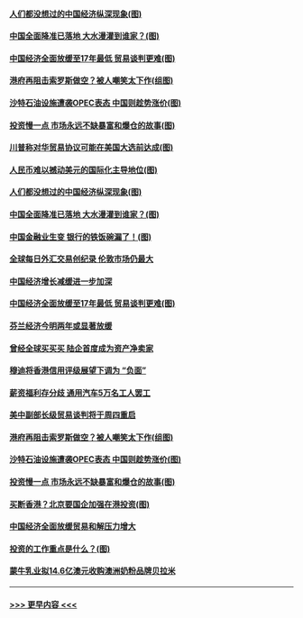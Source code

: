 #### [人们都没想过的中国经济纵深现象(图)](../pages/p5/907684.md?t=09181111) 
#### [中国全面降准已落地 大水漫灌到谁家？(图)](../pages/p5/907688.md?t=09181111) 
#### [中国经济全面放缓至17年最低 贸易谈判更难(图)](../pages/p5/907648.md?t=09181111) 
#### [港府再阻击索罗斯做空？被人嘲笑太下作(组图)](../pages/p5/907637.md?t=09181111) 
#### [沙特石油设施遭袭OPEC表态 中国则趁势涨价(图)](../pages/p5/907570.md?t=09181111) 
#### [投资慢一点 市场永远不缺暴富和爆仓的故事(图)](../pages/p5/907564.md?t=09181111) 
#### [川普称对华贸易协议可能在美国大选前达成(图)](../pages/p5/907707.md?t=09181111) 
#### [人民币难以撼动美元的国际化主导地位(图)](../pages/p5/907705.md?t=09181111) 
#### [人们都没想过的中国经济纵深现象(图)](../pages/p5/907684.md?t=09181111) 
#### [中国全面降准已落地 大水漫灌到谁家？(图)](../pages/p5/907688.md?t=09181111) 
#### [中国金融业生变 银行的铁饭碗漏了！(图)](../pages/p5/907683.md?t=09181111) 
#### [全球每日外汇交易创纪录 伦敦市场仍最大](../pages/p5/907685.md?t=09181111) 
#### [中国经济增长减缓进一步加深](../pages/p5/907649.md?t=09181111) 
#### [中国经济全面放缓至17年最低 贸易谈判更难(图)](../pages/p5/907648.md?t=09181111) 
#### [芬兰经济今明两年或显著放缓](../pages/p5/907643.md?t=09181111) 
#### [曾经全球买买买 陆企首度成为资产净卖家](../pages/p5/907641.md?t=09181111) 
#### [穆迪将香港信用评级展望下调为 “负面”](../pages/p5/907640.md?t=09181111) 
#### [薪资福利存分歧 通用汽车5万名工人罢工](../pages/p5/907639.md?t=09181111) 
#### [美中副部长级贸易谈判将于周四重启](../pages/p5/907638.md?t=09181111) 
#### [港府再阻击索罗斯做空？被人嘲笑太下作(组图)](../pages/p5/907637.md?t=09181111) 
#### [沙特石油设施遭袭OPEC表态 中国则趁势涨价(图)](../pages/p5/907570.md?t=09181111) 
#### [投资慢一点 市场永远不缺暴富和爆仓的故事(图)](../pages/p5/907564.md?t=09181111) 
#### [买断香港？北京要国企加强在港投资(图)](../pages/p5/907582.md?t=09181111) 
#### [中国经济全面放缓贸易和解压力增大](../pages/p5/907579.md?t=09181111) 
#### [投资的工作重点是什么？(图)](../pages/p5/907561.md?t=09181111) 
#### [蒙牛乳业拟14.6亿澳元收购澳洲奶粉品牌贝拉米](../pages/p5/907571.md?t=09181111) 

----
#### [ >>> 更早内容 <<< ](../indexes/p5-earlier.md)

